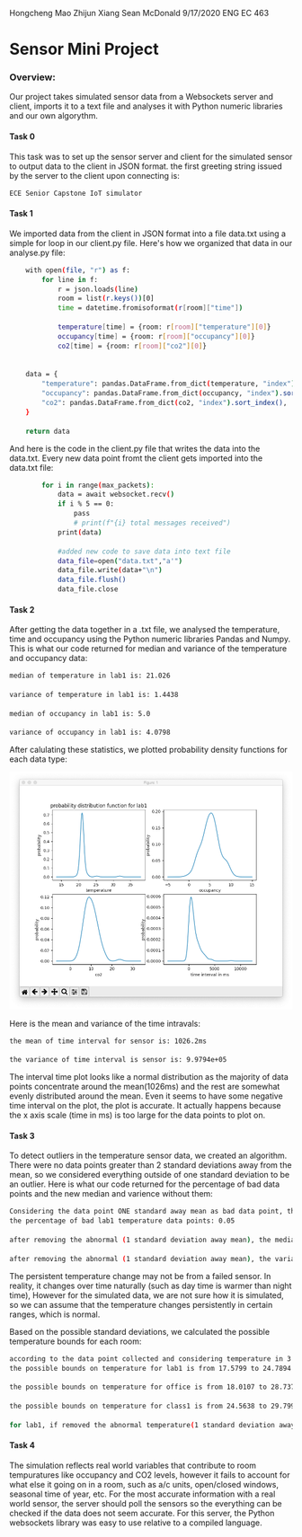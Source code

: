 Hongcheng Mao
Zhijun Xiang
Sean McDonald
9/17/2020
ENG EC 463

# Sensor Mini Project

### Overview:

Our project takes simulated sensor data from a Websockets server and client, imports it to a text file and analyses it with Python numeric libraries and our own algorythm.


#### Task 0 
		
This task was to set up the sensor server and client for the simulated sensor to output data to the client in JSON format.
the first greeting string issued by the server to the client upon connecting is:

```sh
ECE Senior Capstone IoT simulator
```

#### Task 1

We imported data from the client in JSON format into a file data.txt using a simple for loop in our client.py file. Here's how we organized that data in our analyse.py file:

```sh
    with open(file, "r") as f:
        for line in f:
            r = json.loads(line)
            room = list(r.keys())[0]
            time = datetime.fromisoformat(r[room]["time"])

            temperature[time] = {room: r[room]["temperature"][0]}
            occupancy[time] = {room: r[room]["occupancy"][0]}
            co2[time] = {room: r[room]["co2"][0]}
         

    data = {
        "temperature": pandas.DataFrame.from_dict(temperature, "index").sort_index(),
        "occupancy": pandas.DataFrame.from_dict(occupancy, "index").sort_index(),
        "co2": pandas.DataFrame.from_dict(co2, "index").sort_index(),
    }

    return data
```

And here is the code in the client.py file that writes the data into the data.txt. Every new data point fromt the client gets imported into the data.txt file:
```sh
        for i in range(max_packets):
            data = await websocket.recv()
            if i % 5 == 0:
                pass
                # print(f"{i} total messages received")
            print(data)

            #added new code to save data into text file
            data_file=open("data.txt","a'")
            data_file.write(data+"\n")
            data_file.flush()
            data_file.close
```
#### Task 2

After getting the data together in a .txt file, we analysed the temperature, time and occupancy using the Python numeric libraries Pandas and Numpy. This is what our code returned for median and variance of the temperature and occupancy data:


```sh
median of temperature in lab1 is: 21.026 

variance of temperature in lab1 is: 1.4438 

median of occupancy in lab1 is: 5.0 

variance of occupancy in lab1 is: 4.0798 
```

After calulating these statistics, we plotted probability density functions for each data type:

![](images/PDFs-miniproject.png)

Here is the mean and variance of the time intravals:

```sh
the mean of time interval for sensor is: 1026.2ms

the variance of time interval is sensor is: 9.9794e+05
```

The interval time plot looks like a normal distribution as the majority of data points concentrate around the mean(1026ms) and the rest are somewhat evenly distributed around the mean. Even it seems to have some negative time interval on the plot, the plot is accurate. It actually happens because the x axis scale (time in ms) is too large for the data points to plot on.

#### Task 3

To detect outliers in the temperature sensor data, we created an algorithm. There were no data points greater than 2 standard deviations away from the mean, so we considered everything outside of one standard deviation to be an outlier. Here is what our code returned for the percentage of bad data points and the new median and varience without them:

```sh
Considering the data point ONE standard away mean as bad data point, then:
the percentage of bad lab1 temperature data points: 0.05

after removing the abnormal (1 standard deviation away mean), the median is: 21.022
 
after removing the abnormal (1 standard deviation away mean), the variance is: 0.059677
```
The persistent temperature change may not be from a failed sensor. In reality, it changes over time naturally (such as day time is warmer than night time), However for the simulated data, we are not sure how it is simulated, so we can assume that the temperature changes persistently in certain ranges, which is normal.


Based on the possible standard deviations, we calculated the possible temperature bounds for each room:

```sh
according to the data point collected and considering temperature in 3 standard deviation away the mean are possible, then:
the possible bounds on temperature for lab1 is from 17.5799 to 24.7894

the possible bounds on temperature for office is from 18.0107 to 28.7376

the possible bounds on temperature for class1 is from 24.5638 to 29.7993

for lab1, if removed the abnormal temperature(1 standard deviation away mean), the possible of temperature is from 20.2994 to 21.7651
```
#### Task 4

The simulation reflects real world variables that contribute to room tempuratures like occupancy and CO2 levels, however it fails to account for what else it going on in a room, such as a/c units, open/closed windows, seasonal time of year, etc. For the most accurate information with a real world sensor, the server should poll the sensors so the everything can be checked if the data does not seem accurate. For this server, the Python websockets library was easy to use relative to a compiled language. 


